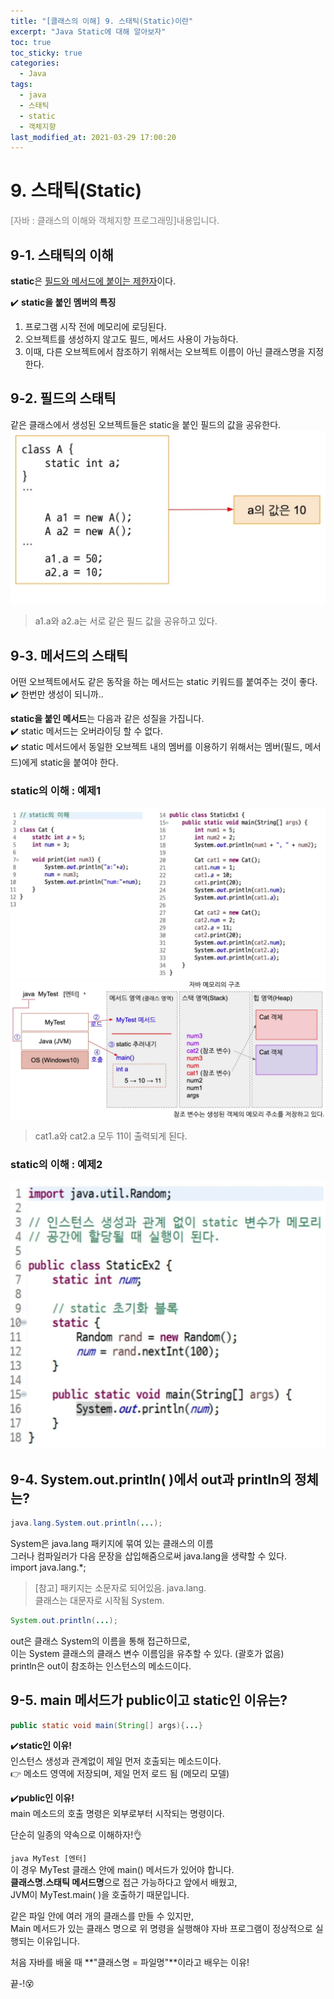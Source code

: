 ```yaml
---
title: "[클래스의 이해] 9. 스태틱(Static)이란"
excerpt: "Java Static에 대해 알아보자"
toc: true
toc_sticky: true
categories:
  - Java
tags:
  - java
  - 스태틱
  - static
  - 객체지향
last_modified_at: 2021-03-29 17:00:20
---
```


# 9. 스태틱(Static)
<span style="color:grey">[자바 : 클래스의 이해와 객체지향 프로그래밍]내용입니다.</span>
  
## 9-1. 스태틱의 이해
**static**은 <u>필드와 메서드에 붙이는 제한자</u>이다.  

✔️ **static을 붙인 멤버의 특징**  
1. 프로그램 시작 전에 메모리에 로딩된다.
2. 오브젝트를 생성하지 않고도 필드, 메서드 사용이 가능하다.
3. 이때, 다른 오브젝트에서 참조하기 위해서는 오브젝트 이름이 아닌 클래스명을 지정한다.

## 9-2. 필드의 스태틱
같은 클래스에서 생성된 오브젝트들은 static을 붙인 필드의 값을 공유한다.  
![이미지](/assets/images/Java_클래스의_이해/9강/static1.png)
> a1.a와 a2.a는 서로 같은 필드 값을 공유하고 있다.

## 9-3. 메서드의 스태틱
어떤 오브젝트에서도 같은 동작을 하는 메서드는 static 키워드를 붙여주는 것이 좋다.  
✔️ 한번만 생성이 되니까..  

**static을 붙인 메서드**는 다음과 같은 성질을 가집니다.  
✔️ static 메서드는 오버라이딩 할 수 없다.  
✔️ static 메서드에서 동일한 오브젝트 내의 멤버를 이용하기 위해서는 멤버(필드, 메서드)에게 static을 붙여야 한다.  
  
### static의 이해 : 예제1
![이미지](/assets/images/Java_클래스의_이해/9강/static2.png)
![이미지](/assets/images/Java_클래스의_이해/9강/static3.png)

> cat1.a와 cat2.a 모두 11이 출력되게 된다.

### static의 이해 : 예제2
![이미지](/assets/images/Java_클래스의_이해/9강/static4.png)

## 9-4. System.out.println( )에서 out과 println의 정체는?

```java
java.lang.System.out.println(...);
```
System은 java.lang 패키지에 묶여 있는 클래스의 이름  
그러나 컴파일러가 다음 문장을 삽입해줌으로써 java.lang을 생략할 수 있다.  
import java.lang.*;  
  
> [참고]
> 패키지는 소문자로 되어있음. java.lang.  
> 클래스는 대문자로 시작됨 System.  
  
```java
System.out.println(...);
```
out은 클래스 System의 이름을 통해 접근하므로,  
이는 System 클래스의 클래스 변수 이름임을 유추할 수 있다. (괄호가 없음)  
println은 out이 참조하는 인스턴스의 메소드이다.  

## 9-5. main 메서드가 public이고 static인 이유는?

```java
public static void main(String[] args){...}
```
✔️**static인 이유!**  
  인스턴스 생성과 관계없이 제일 먼저 호출되는 메소드이다.  
  👉 메소드 영역에 저장되며, 제일 먼저 로드 됨 (메모리 모델)  
  
✔️**public인 이유!**  
main 메소드의 호출 명령은 외부로부터 시작되는 명령이다.  
  
단순히 일종의 약속으로 이해하자!👌  
  
`java MyTest [엔터]`  
이 경우 MyTest 클래스 안에 main() 메서드가 있어야 합니다.  
**클래스명.스태틱 메서드명**으로 접근 가능하다고 앞에서 배웠고,  
JVM이 MyTest.main( )을 호출하기 때문입니다.  
  
같은 파일 안에 여러 개의 클래스를 만들 수 있지만,  
Main 메서드가 있는 클래스 명으로 위 명령을 실행해야 자바 프로그램이 정상적으로 실행되는 이유입니다.  
  
처음 자바를 배울 때 **"클래스명 = 파일명"**이라고 배우는 이유!

  

끝-!😵